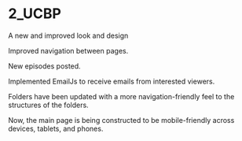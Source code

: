 # 2_UCBP
A new and improved look and design

Improved navigation between pages.

New episodes posted.

Implemented EmailJs to receive emails from interested viewers.

Folders have been updated with a more navigation-friendly feel to the structures of the folders.

Now, the main page is being constructed to be mobile-friendly across devices, tablets, and phones.
